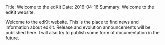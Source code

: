 Title: Welcome to the edKit
Date: 2016-04-16
Summary: Welcome to the edKit website.

Welcome to the edKit website. This is the place to find news and information
about edKit. Release and evolution announcements will be published here. I will
also try to publish some form of documentation in the future.
